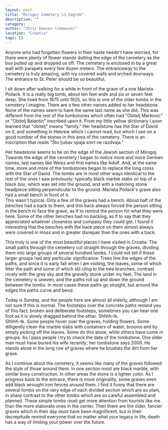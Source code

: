 ```yaml
---
layout: post
title: "Mirogoj Cemetery in Zagreb"
description: ""
category:
author: "Chris Dawson (cdawson)"
location: "Croatia"
tags: []
---
```



Anyone who had forgotten flowers in their haste needn't 
have worried, for there were plenty of flower stands 
dotting the edge of the cemetery as the bus pulled up and 
dropped us off.  The cemetery is enclosed in by a great 
wall with parapets every few dozen meters.  The entranceway 
to the cemetery is truly amazing, with ivy covered walls 
and arched doorways.  The entrance to St. Peter should be 
so beautiful.

I sit down after walking for a while in front of the grave 
of a one Marieta Pollack.  It is a really big tomb, about 
ten feet wide and six or seven feet deep.  She lived from 
1875 until 1925, so this is one of the older tombs in the 
cemetery I imagine.  There are a few other names added to 
her headstone.  None of the names seem to have the same 
last name as she did.  This was different from the rest of 
the tombstones which often had "Obitelj Markovic" 
or "Obitelj Balantin" inscribed upon it.  From my little 
yellow dictionary I soon learned that "obitelj" 
means "family."  Her headstone has the Star of David on it, 
and something in Hebrew which I cannot read, but which I 
see on a good number of the stones in this area of the 
cemetery.  There is an inscription that reads "Što ljubav 
spaja smrt ne razdvaja."

Her headstone seems to be on the edge of the Jewish section 
of Mirogoj.  Towards the edge of the cemetery I began to 
notice more and more German names, last names like Weiss 
and first names like Adolf.  And, at the same time, more 
and more of the tombstones began to replace the long cross 
with the Star of David.  The tombs are in most other ways 
identical to the rest of the ones I saw previously; 
typically black marble slabs on top of a black box, which 
was set into the ground, and with a matching stone 
headpiece sitting perpendicular to the ground.  Marieta 
Pollack's grave also had a small bench in front of it.  
This wasn't typical.  Only a few of the graves had a 
bench.  About half of the benches had a back to them, and 
this back always forced the person sitting in the bench to 
face the grave, as if to remind the person for what they 
were here.  Some of the other benches had no backing, as if 
to say that they appreciated whatever closeness and company 
they could get.  I found it interesting that the benches 
with the back piece on them almost always were covered in 
moss and in greater disrepair than the ones with a back.

This truly is one of the most beautiful places I have 
visited in Croatia.  The small paths through the cemetery 
cut straight through the graves, dividing them into large 
groups of several hundred tombs.  I could not tell if these 
larger groups had any particular significance.  Trees line 
the edges of the paths, and since it is early fall when I 
am visiting, the leaves, some of which litter the path and 
some of which stil cling to the tree branches, contrast 
nicely with the grey sky and the gravelly stone under my 
feet.  The land in the cemetery is uneven, and the paths 
roll up and down the ground between the tombs.  In most 
cases these paths go straight, but around the edges the 
paths curve and bend.

Today is Sunday, and the people here are almost all 
elderly, although I am not sure if this is normal.  The 
footsteps over the concrete paths remind you of this fact; 
broken and deliberate footsteps, sometimes you can hear one 
foot as it is slowly dragged behind the other.  Shhhh-tk.  
Shhhh-tk.  Some people hover over the graves, holding 
flowers.  Some dilligently clean the marble slabs with 
containers of water, brooms and by simply picking off the 
leaves.  Some do this alone, while others have come in 
groups.  As I pass people I try to check the date of the 
tombstone.  One older man must have buried his wife 
recently; her tombstone says 2000.  He stands alone in the 
long row of graves where he brushes the dirt from her grave.

As I continue about the cemetery, it seems like many of the 
graves followed the style of those around them.  In one 
section most are black marble, with similar boxy 
construction.  In other areas the stone is a lighter 
color.  As I progress back to the entrace, there is more 
originality, some graves even add black wrought iron fences 
around them.  I find it funny that there are several tombs 
on the very edge of each divided section which are so 
plain, in sharp contrast to the other tombs which are so 
careful assembled and planned.  These simple tombs must get 
more attention from tourists like me than the more 
elaborate ones in the center.  Then there are the older, 
fancier graves which in their day must have been 
magnificent, but in their decrepitude remind everyone that 
no matter what your legacy in life, death has a way of 
limiting your power over the future.



